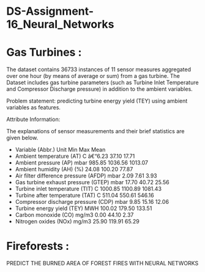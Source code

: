 # DS-Assignment-16_Neural_Networks

# Gas Turbines :

The dataset contains 36733 instances of 11 sensor measures aggregated over one hour (by means of average or sum) from a gas turbine. 
The Dataset includes gas turbine parameters (such as Turbine Inlet Temperature and Compressor Discharge pressure) in addition to the ambient variables.

Problem statement: predicting turbine energy yield (TEY) using ambient variables as features.

Attribute Information:

The explanations of sensor measurements and their brief statistics are given below.

- Variable (Abbr.) Unit Min Max Mean
- Ambient temperature (AT) C â€“6.23 37.10 17.71
- Ambient pressure (AP) mbar 985.85 1036.56 1013.07
- Ambient humidity (AH) (%) 24.08 100.20 77.87
- Air filter difference pressure (AFDP) mbar 2.09 7.61 3.93
- Gas turbine exhaust pressure (GTEP) mbar 17.70 40.72 25.56
- Turbine inlet temperature (TIT) C 1000.85 1100.89 1081.43
- Turbine after temperature (TAT) C 511.04 550.61 546.16
- Compressor discharge pressure (CDP) mbar 9.85 15.16 12.06
- Turbine energy yield (TEY) MWH 100.02 179.50 133.51
- Carbon monoxide (CO) mg/m3 0.00 44.10 2.37
- Nitrogen oxides (NOx) mg/m3 25.90 119.91 65.29

# Fireforests : 
PREDICT THE BURNED AREA OF FOREST FIRES WITH NEURAL NETWORKS
